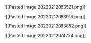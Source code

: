 ![[Pasted image 20220212063521.png]]

![[Pasted image 20220212063916.png]]

![[Pasted image 20220212063852.png]]

![[Pasted image 20220212074724.png]]

